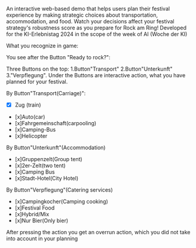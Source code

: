 An interactive web-based demo that helps users plan their festival experience by making strategic choices about transportation, accommodation, and food. Watch your decisions affect your festival strategy's robustness score as you prepare for Rock am Ring!
Developed for the KI-Erlebnistag 2024 in the scope of the week of AI (Woche der KI)

What you recognize in game:

You see after the Button "Ready to rock?":

Three Buttons on the top: 1.Button"Transport" 2.Button"Unterkunft" 3."Verpflegung".
Under the Buttons are interactive action, what you have planned for your festival.

By Button"Transport(Carriage)":
- [x] Zug (train)
- [x]Auto(car)
- [x]Fahrgemeinschaft(carpooling)
- [x]Camping-Bus
- [x]Helicopter

By Button"Unterkunft"(Accommodation)
- [x]Gruppenzelt(Group tent)
- [x]2er-Zelt(two tent)
- [x]Camping Bus
- [x]Stadt-Hotel(City Hotel)

By Button"Verpflegung"(Catering services)
- [x]Campingkocher(Camping cooking)
- [x]Festival Food
- [x]Hybrid/Mix
- [x]Nur Bier(Only bier)

After pressing the action you get an overrun action, which you did not take into account in your planning

